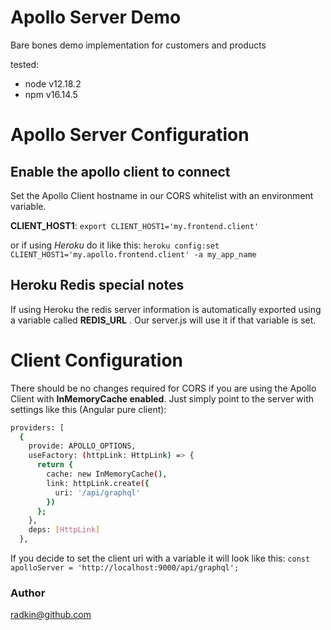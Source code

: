 # Apollo Server Demo
Bare bones demo implementation for customers and products

tested:
* node v12.18.2
* npm v16.14.5

# Apollo Server Configuration

## Enable the apollo client to connect
Set the Apollo Client hostname in our CORS whitelist with an environment variable.

 **CLIENT_HOST1**:
`export CLIENT_HOST1='my.frontend.client'`

or if using _Heroku_ do it like this:
`heroku config:set CLIENT_HOST1='my.apollo.frontend.client' -a my_app_name`

## Heroku Redis special notes
If using Heroku the redis server information is automatically exported using a variable called **REDIS_URL** . Our server.js will use it if that variable is set.

# Client Configuration
There should be no changes required for CORS if you are using the Apollo Client with **InMemoryCache enabled**. Just simply point to the server with settings like this (Angular pure client):
```bash
providers: [
  {
    provide: APOLLO_OPTIONS,
    useFactory: (httpLink: HttpLink) => {
      return {
        cache: new InMemoryCache(),
        link: httpLink.create({
          uri: '/api/graphql'
        })
      };
    },
    deps: [HttpLink]
  },
  ```
If you decide to set the client uri with a variable it will look like this:
`const apolloServer = 'http://localhost:9000/api/graphql';`

### Author
radkin@github.com

